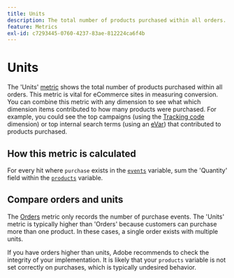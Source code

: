 ```yaml
---
title: Units
description: The total number of products purchased within all orders.
feature: Metrics
exl-id: c7293445-0760-4237-83ae-812224ca6f4b
---
```

# Units

The 'Units' [metric](overview.md) shows the total number of products purchased within all orders. This metric is vital for eCommerce sites in measuring conversion. You can combine this metric with any dimension to see what which dimension items contributed to how many products were purchased. For example, you could see the top campaigns (using the [Tracking code](../dimensions/tracking-code.md) dimension) or top internal search terms (using an [eVar](../dimensions/evar.md)) that contributed to products purchased.

## How this metric is calculated

For every hit where `purchase` exists in the [`events`](/help/implement/vars/page-vars/events/events-overview.md) variable, sum the 'Quantity' field within the [`products`](/help/implement/vars/page-vars/products.md) variable.

## Compare orders and units

The [Orders](orders.md) metric only records the number of purchase events. The 'Units' metric is typically higher than 'Orders' because customers can purchase more than one product. In these cases, a single order exists with multiple units.

If you have orders higher than units, Adobe recommends to check the integrity of your implementation. It is likely that your `products` variable is not set correctly on purchases, which is typically undesired behavior.
